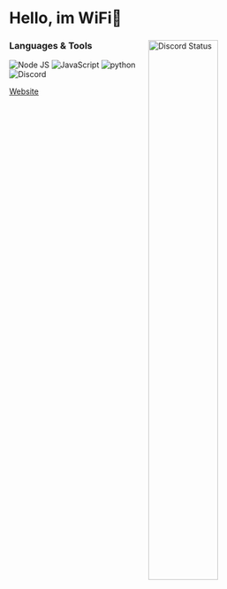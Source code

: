 #  Hello, im WiFi👋

<a href="https://discord.com/users/584297528523096074" target="_blank">
  <img width="50%" align="right" alt="Discord Status" src="https://lanyard.cnrad.dev/api/584297528523096074?theme=light&borderRadius=5px">
<a />

### Languages & Tools
<img alt="Node JS" src="https://img.shields.io/badge/-Node%20JS-43853d?style=flat-square&logo=Node.js&logoColor=white" /> <img alt="JavaScript" src="https://img.shields.io/badge/-JavaScript-edb200?style=flat-square&logo=javascript&logoColor=white" /> <img alt="python" src="https://img.shields.io/badge/-python-3776AB?style=flat-square&logo=python&logoColor=white"/> <img alt="Discord" src="https://img.shields.io/badge/-Discord-36393F?style=flat-square&logo=discord&logoColor=white" />

<a href="https://" target="_blank">Website</a>
